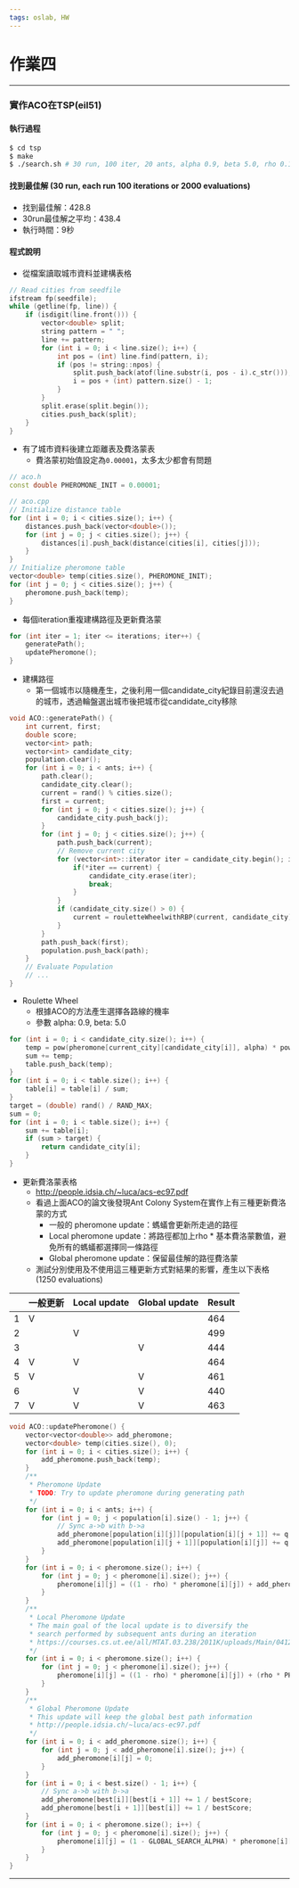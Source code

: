```yaml
---
tags: oslab, HW
---
```


# 作業四

---

### 實作ACO在TSP(eil51)

#### 執行過程
```bash
$ cd tsp
$ make
$ ./search.sh # 30 run, 100 iter, 20 ants, alpha 0.9, beta 5.0, rho 0.1, Q 0.9
```

#### 找到最佳解 (30 run, each run 100 iterations or 2000 evaluations)

- 找到最佳解：428.8
- 30run最佳解之平均：438.4
- 執行時間：9秒

#### 程式說明

- 從檔案讀取城市資料並建構表格
```cpp
// Read cities from seedfile
ifstream fp(seedfile);
while (getline(fp, line)) {
    if (isdigit(line.front())) {
        vector<double> split;
        string pattern = " ";
        line += pattern;
        for (int i = 0; i < line.size(); i++) {
            int pos = (int) line.find(pattern, i);
            if (pos != string::npos) {
                split.push_back(atof(line.substr(i, pos - i).c_str()));
                i = pos + (int) pattern.size() - 1;
            }
        }
        split.erase(split.begin());
        cities.push_back(split);
    }
}
```

- 有了城市資料後建立距離表及費洛蒙表
  - 費洛蒙初始值設定為`0.00001`，太多太少都會有問題
```cpp
// aco.h
const double PHEROMONE_INIT = 0.00001;

// aco.cpp
// Initialize distance table
for (int i = 0; i < cities.size(); i++) {
    distances.push_back(vector<double>());
    for (int j = 0; j < cities.size(); j++) {
        distances[i].push_back(distance(cities[i], cities[j]));
    }
}
// Initialize pheromone table
vector<double> temp(cities.size(), PHEROMONE_INIT);
for (int j = 0; j < cities.size(); j++) {
    pheromone.push_back(temp);
}
```

- 每個iteration重複建構路徑及更新費洛蒙
```cpp
for (int iter = 1; iter <= iterations; iter++) {
    generatePath();
    updatePheromone();
}
```

- 建構路徑
  - 第一個城市以隨機產生，之後利用一個candidate_city紀錄目前還沒去過的城市，透過輪盤選出城市後把城市從candidate_city移除
```cpp
void ACO::generatePath() {
    int current, first;
    double score;
    vector<int> path;
    vector<int> candidate_city;
    population.clear();
    for (int i = 0; i < ants; i++) {
        path.clear();
        candidate_city.clear();
        current = rand() % cities.size();
        first = current;
        for (int j = 0; j < cities.size(); j++) {
            candidate_city.push_back(j);
        }
        for (int j = 0; j < cities.size(); j++) {
            path.push_back(current);
            // Remove current city
            for (vector<int>::iterator iter = candidate_city.begin(); iter != candidate_city.end(); iter++) {
                if(*iter == current) {
                    candidate_city.erase(iter);
                    break;
                }
            }
            if (candidate_city.size() > 0) {
                current = rouletteWheelwithRBP(current, candidate_city);
            }
        }
        path.push_back(first);
        population.push_back(path);
    }
    // Evaluate Population
    // ...
}
```

- Roulette Wheel
  - 根據ACO的方法產生選擇各路線的機率
  - 參數 alpha: 0.9, beta: 5.0
```cpp
for (int i = 0; i < candidate_city.size(); i++) {
    temp = pow(pheromone[current_city][candidate_city[i]], alpha) * pow(1 / distances[current_city][candidate_city[i]], beta);
    sum += temp;
    table.push_back(temp);
}
for (int i = 0; i < table.size(); i++) {
    table[i] = table[i] / sum;
}
target = (double) rand() / RAND_MAX;
sum = 0;
for (int i = 0; i < table.size(); i++) {
    sum += table[i];
    if (sum > target) {
        return candidate_city[i];
    }
}
```

- 更新費洛蒙表格
  - http://people.idsia.ch/~luca/acs-ec97.pdf
  - 看過上面ACO的論文後發現Ant Colony System在實作上有三種更新費洛蒙的方式
    - 一般的 pheromone update：螞蟻會更新所走過的路徑
    - Local pheromone update：將路徑都加上rho * 基本費洛蒙數值，避免所有的螞蟻都選擇同一條路徑
    - Global pheromone update：保留最佳解的路徑費洛蒙
  - 測試分別使用及不使用這三種更新方式對結果的影響，產生以下表格(1250 evaluations)

|   | 一般更新 | Local update | Global update | Result |
|---|----------|--------------|---------------|--------|
| 1 |     V    |              |               |   464  |
| 2 |          |       V      |               |   499  |
| 3 |          |              |       V       |   444  |
| 4 |     V    |       V      |               |   464  |
| 5 |     V    |              |       V       |   461  |
| 6 |          |       V      |       V       |   440  |
| 7 |     V    |       V      |       V       |   463  |

```cpp
void ACO::updatePheromone() {
    vector<vector<double>> add_pheromone;
    vector<double> temp(cities.size(), 0);
    for (int i = 0; i < cities.size(); i++) {
        add_pheromone.push_back(temp);
    }
    /**
     * Pheromone Update
     * TODO: Try to update pheromone during generating path
     */
    for (int i = 0; i < ants; i++) {
        for (int j = 0; j < population[i].size() - 1; j++) {
            // Sync a->b with b->a
            add_pheromone[population[i][j]][population[i][j + 1]] += q / fitness_values[i];
            add_pheromone[population[i][j + 1]][population[i][j]] += q / fitness_values[i];
        }
    }
    for (int i = 0; i < pheromone.size(); i++) {
        for (int j = 0; j < pheromone[i].size(); j++) {
            pheromone[i][j] = ((1 - rho) * pheromone[i][j]) + add_pheromone[i][j];
        }
    }
    /**
     * Local Pheromone Update
     * The main goal of the local update is to diversify the
     * search performed by subsequent ants during an iteration
     * https://courses.cs.ut.ee/all/MTAT.03.238/2011K/uploads/Main/04129846.pdf
     */
    for (int i = 0; i < pheromone.size(); i++) {
        for (int j = 0; j < pheromone[i].size(); j++) {
            pheromone[i][j] = ((1 - rho) * pheromone[i][j]) + (rho * PHEROMONE_INIT);
        }
    }
    /**
     * Global Pheromone Update
     * This update will keep the global best path information
     * http://people.idsia.ch/~luca/acs-ec97.pdf
     */
    for (int i = 0; i < add_pheromone.size(); i++) {
        for (int j = 0; j < add_pheromone[i].size(); j++) {
            add_pheromone[i][j] = 0;
        }
    }
    for (int i = 0; i < best.size() - 1; i++) {
        // Sync a->b with b->a
        add_pheromone[best[i]][best[i + 1]] += 1 / bestScore;
        add_pheromone[best[i + 1]][best[i]] += 1 / bestScore;
    }
    for (int i = 0; i < pheromone.size(); i++) {
        for (int j = 0; j < pheromone[i].size(); j++) {
            pheromone[i][j] = (1 - GLOBAL_SEARCH_ALPHA) * pheromone[i][j] + GLOBAL_SEARCH_ALPHA * add_pheromone[i][j];
        }
    }
}
```

---
